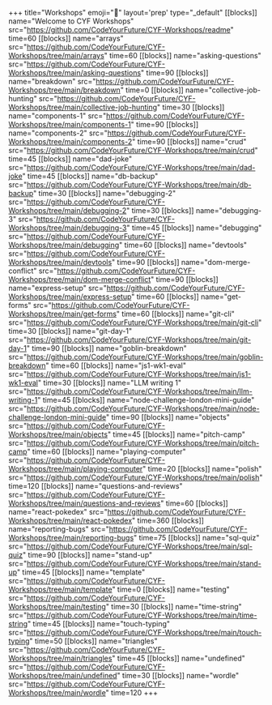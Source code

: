 +++
title="Workshops"
emoji="🧰"
layout='prep'
type="_default"
[[blocks]]
name="Welcome to CYF Workshops"
src="https://github.com/CodeYourFuture/CYF-Workshops/readme"
time=60
[[blocks]]
name="arrays"
src="https://github.com/CodeYourFuture/CYF-Workshops/tree/main/arrays"
time=60
[[blocks]]
name="asking-questions"
src="https://github.com/CodeYourFuture/CYF-Workshops/tree/main/asking-questions"
time=90
[[blocks]]
name="breakdown"
src="https://github.com/CodeYourFuture/CYF-Workshops/tree/main/breakdown"
time=0
[[blocks]]
name="collective-job-hunting"
src="https://github.com/CodeYourFuture/CYF-Workshops/tree/main/collective-job-hunting"
time=30
[[blocks]]
name="components-1"
src="https://github.com/CodeYourFuture/CYF-Workshops/tree/main/components-1"
time=90
[[blocks]]
name="components-2"
src="https://github.com/CodeYourFuture/CYF-Workshops/tree/main/components-2"
time=90
[[blocks]]
name="crud"
src="https://github.com/CodeYourFuture/CYF-Workshops/tree/main/crud"
time=45
[[blocks]]
name="dad-joke"
src="https://github.com/CodeYourFuture/CYF-Workshops/tree/main/dad-joke"
time=45
[[blocks]]
name="db-backup"
src="https://github.com/CodeYourFuture/CYF-Workshops/tree/main/db-backup"
time=30
[[blocks]]
name="debugging-2"
src="https://github.com/CodeYourFuture/CYF-Workshops/tree/main/debugging-2"
time=30
[[blocks]]
name="debugging-3"
src="https://github.com/CodeYourFuture/CYF-Workshops/tree/main/debugging-3"
time=45
[[blocks]]
name="debugging"
src="https://github.com/CodeYourFuture/CYF-Workshops/tree/main/debugging"
time=60
[[blocks]]
name="devtools"
src="https://github.com/CodeYourFuture/CYF-Workshops/tree/main/devtools"
time=90
[[blocks]]
name="dom-merge-conflict"
src="https://github.com/CodeYourFuture/CYF-Workshops/tree/main/dom-merge-conflict"
time=90
[[blocks]]
name="express-setup"
src="https://github.com/CodeYourFuture/CYF-Workshops/tree/main/express-setup"
time=60
[[blocks]]
name="get-forms"
src="https://github.com/CodeYourFuture/CYF-Workshops/tree/main/get-forms"
time=60
[[blocks]]
name="git-cli"
src="https://github.com/CodeYourFuture/CYF-Workshops/tree/main/git-cli"
time=30
[[blocks]]
name="git-day-1"
src="https://github.com/CodeYourFuture/CYF-Workshops/tree/main/git-day-1"
time=90
[[blocks]]
name="goblin-breakdown"
src="https://github.com/CodeYourFuture/CYF-Workshops/tree/main/goblin-breakdown"
time=60
[[blocks]]
name="js1-wk1-eval"
src="https://github.com/CodeYourFuture/CYF-Workshops/tree/main/js1-wk1-eval"
time=30
[[blocks]]
name="LLM writing 1"
src="https://github.com/CodeYourFuture/CYF-Workshops/tree/main/llm-writing-1"
time=45
[[blocks]]
name="node-challenge-london-mini-guide"
src="https://github.com/CodeYourFuture/CYF-Workshops/tree/main/node-challenge-london-mini-guide"
time=90
[[blocks]]
name="objects"
src="https://github.com/CodeYourFuture/CYF-Workshops/tree/main/objects"
time=45
[[blocks]]
name="pitch-camp"
src="https://github.com/CodeYourFuture/CYF-Workshops/tree/main/pitch-camp"
time=60
[[blocks]]
name="playing-computer"
src="https://github.com/CodeYourFuture/CYF-Workshops/tree/main/playing-computer"
time=20
[[blocks]]
name="polish"
src="https://github.com/CodeYourFuture/CYF-Workshops/tree/main/polish"
time=120
[[blocks]]
name="questions-and-reviews"
src="https://github.com/CodeYourFuture/CYF-Workshops/tree/main/questions-and-reviews"
time=60
[[blocks]]
name="react-pokedex"
src="https://github.com/CodeYourFuture/CYF-Workshops/tree/main/react-pokedex"
time=360
[[blocks]]
name="reporting-bugs"
src="https://github.com/CodeYourFuture/CYF-Workshops/tree/main/reporting-bugs"
time=75
[[blocks]]
name="sql-quiz"
src="https://github.com/CodeYourFuture/CYF-Workshops/tree/main/sql-quiz"
time=90
[[blocks]]
name="stand-up"
src="https://github.com/CodeYourFuture/CYF-Workshops/tree/main/stand-up"
time=45
[[blocks]]
name="template"
src="https://github.com/CodeYourFuture/CYF-Workshops/tree/main/template"
time=0
[[blocks]]
name="testing"
src="https://github.com/CodeYourFuture/CYF-Workshops/tree/main/testing"
time=30
[[blocks]]
name="time-string"
src="https://github.com/CodeYourFuture/CYF-Workshops/tree/main/time-string"
time=45
[[blocks]]
name="touch-typing"
src="https://github.com/CodeYourFuture/CYF-Workshops/tree/main/touch-typing"
time=50
[[blocks]]
name="triangles"
src="https://github.com/CodeYourFuture/CYF-Workshops/tree/main/triangles"
time=45
[[blocks]]
name="undefined"
src="https://github.com/CodeYourFuture/CYF-Workshops/tree/main/undefined"
time=30
[[blocks]]
name="wordle"
src="https://github.com/CodeYourFuture/CYF-Workshops/tree/main/wordle"
time=120
+++
